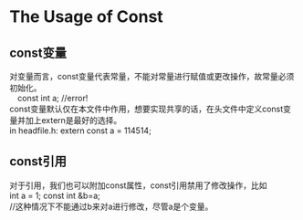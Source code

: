 # The Usage of Const
## const变量
对变量而言，const变量代表常量，不能对常量进行赋值或更改操作，故常量必须初始化。  
&emsp;const int a; //error!  
const变量默认仅在本文件中作用，想要实现共享的话，在头文件中定义const变量并加上extern是最好的选择。  
  in headfile.h: extern const a = 114514;  
  
## const引用
对于引用，我们也可以附加const属性，const引用禁用了修改操作，比如  
  int a = 1;
  const int &b=a;  
  //这种情况下不能通过b来对a进行修改，尽管a是个变量。  
